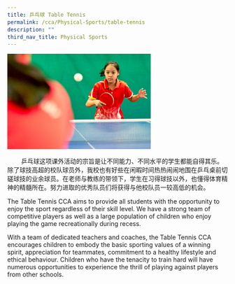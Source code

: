 ```yaml
---
title: 乒乓球 Table Tennis
permalink: /cca/Physical-Sports/table-tennis
description: ""
third_nav_title: Physical Sports
---
```

<img src="/images/Table-Tennis.jpeg" 
     style="width:65%">


<p>&nbsp; &nbsp; &nbsp; &nbsp; 乒乓球这项课外活动的宗旨是让不同能力、不同水平的学生都能自得其乐。除了球技高超的校队球员外，我校也有好些在闲暇时间热热闹闹地围在乒乓桌前切磋球技的业余球员。在老师与教练的带领下，学生在习得球技以外，也懂得体育精神的精髓所在。努力进取的优秀队员们将获得与他校队员一较高低的机会。</p>
<p>The Table Tennis CCA aims to provide all students with the opportunity to enjoy the sport regardless of their skill level. We have a strong team of competitive players as well as a large population of children who enjoy playing the game recreationally during recess.</p>
<p>With a team of dedicated teachers and coaches, the Table Tennis CCA encourages children to embody the basic sporting values of a winning spirit, appreciation for teammates, commitment to a healthy lifestyle and ethical behaviour. Children who have the tenacity to train hard will have numerous opportunities to experience the thrill of playing against players from other schools.</p>